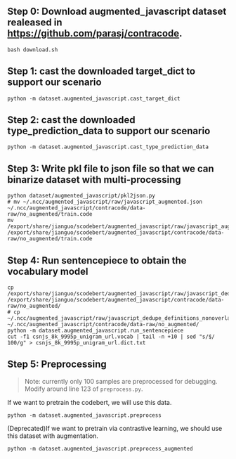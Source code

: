 
## Step 0: Download augmented_javascript dataset realeased in https://github.com/parasj/contracode. 
```
bash download.sh 
```

## Step 1: cast the downloaded target_dict to support our scenario
```
python -m dataset.augmented_javascript.cast_target_dict 
```

## Step 2: cast the downloaded type_prediction_data to support our scenario
```
python -m dataset.augmented_javascript.cast_type_prediction_data
```


## Step 3: Write pkl file to json file so that we can binarize dataset with multi-processing
```
python dataset/augmented_javascript/pkl2json.py
# mv ~/.ncc/augmented_javascript/raw/javascript_augmented.json ~/.ncc/augmented_javascript/contracode/data-raw/no_augmented/train.code
mv /export/share/jianguo/scodebert/augmented_javascript/raw/javascript_augmented.json /export/share/jianguo/scodebert/augmented_javascript/contracode/data-raw/no_augmented/train.code
```

## Step 4: Run sentencepiece to obtain the vocabulary model

```
cp /export/share/jianguo/scodebert/augmented_javascript/raw/javascript_dedupe_definitions_nonoverlap_v2_train.jsonl.gz /export/share/jianguo/scodebert/augmented_javascript/contracode/data-raw/no_augmented/
# cp ~/.ncc/augmented_javascript/raw/javascript_dedupe_definitions_nonoverlap_v2_train.jsonl.gz ~/.ncc/augmented_javascript/contracode/data-raw/no_augmented/
python -m dataset.augmented_javascript.run_sentencepiece
cut -f1 csnjs_8k_9995p_unigram_url.vocab | tail -n +10 | sed "s/$/ 100/g" > csnjs_8k_9995p_unigram_url.dict.txt
```


## Step 5: Preprocessing
> Note: currently only 100 samples are preprocessed for debugging. Modify around line 123 of ```preprocess.py```.

If we want to pretrain the codebert, we will use this data.
```
python -m dataset.augmented_javascript.preprocess
```

(Deprecated)If we want to pretrain via contrastive learning, we should use this dataset with augmentation.
```
python -m dataset.augmented_javascript.preprocess_augmented
```